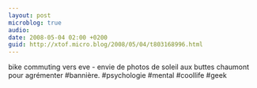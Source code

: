 ```yaml
---
layout: post
microblog: true
audio: 
date: 2008-05-04 02:00 +0200
guid: http://xtof.micro.blog/2008/05/04/t803168996.html
---
```

bike commuting vers eve - envie de photos de soleil aux buttes chaumont pour agrémenter #bannière. #psychologie #mental #coollife #geek
